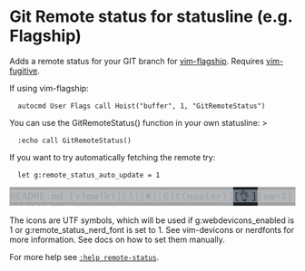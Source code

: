 # Git Remote status for statusline (e.g. Flagship)

Adds a remote status for your GIT branch for [vim-flagship](https://github.com/tpope/vim-flagship). Requires [vim-fugitive](https://github.com/tpope/vim-fugitive).

If using vim-flagship:

```
  autocmd User Flags call Hoist("buffer", 1, "GitRemoteStatus")
```


You can use the GitRemoteStatus() function in your own statusline: >

```
  :echo call GitRemoteStatus()
```

If you want to try automatically fetching the remote try:

```
  let g:remote_status_auto_update = 1
```

<img src="remote-status.png"></img>

The icons are UTF symbols, which will be used if g:webdevicons_enabled is 1 or
g:remote_status_nerd_font is set to 1. See vim-devicons or nerdfonts for more
information. See docs on how to set them manually.

For more help see [`:help remote-status`](doc/remote-status.txt).


